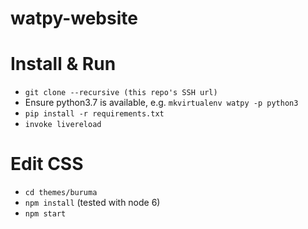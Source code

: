 # watpy-website

# Install & Run

- `git clone --recursive (this repo's SSH url)`
- Ensure python3.7 is available, e.g. `mkvirtualenv watpy -p python3`
- `pip install -r requirements.txt`
- `invoke livereload`

# Edit CSS

- `cd themes/buruma`
- `npm install`  (tested with node 6)
- `npm start`
